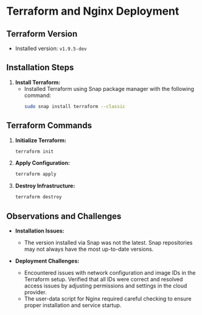 # Terraform and Nginx Deployment

## Terraform Version
- Installed version: `v1.9.5-dev` 

## Installation Steps
1. **Install Terraform:**
   - Installed Terraform using Snap package manager with the following command:
     ```bash
     sudo snap install terraform --classic
     ```

## Terraform Commands
1. **Initialize Terraform:**
     ```bash
     terraform init
     ```

2. **Apply Configuration:**
     ```bash
     terraform apply
     ```

3. **Destroy Infrastructure:**
     ```bash
     terraform destroy
     ```

## Observations and Challenges
- **Installation Issues:**
  - The version installed via Snap was not the latest. Snap repositories may not always have the most up-to-date versions.

- **Deployment Challenges:**
  - Encountered issues with network configuration and image IDs in the Terraform setup. Verified that all IDs were correct and resolved access issues by adjusting permissions and settings in the cloud provider.
  - The user-data script for Nginx required careful checking to ensure proper installation and service startup.

